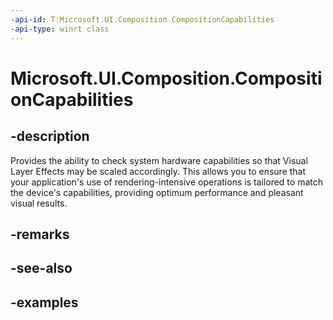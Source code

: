 ```yaml
---
-api-id: T:Microsoft.UI.Composition.CompositionCapabilities
-api-type: winrt class
---
```


<!-- Class syntax.
public class CompositionCapabilities 
-->

# Microsoft.UI.Composition.CompositionCapabilities

## -description
Provides the ability to check system hardware capabilities so that Visual Layer Effects may be scaled accordingly. This allows you to ensure that your application's use of rendering-intensive operations is tailored to match the device's capabilities, providing optimum performance and pleasant visual results.

## -remarks

## -see-also

## -examples

